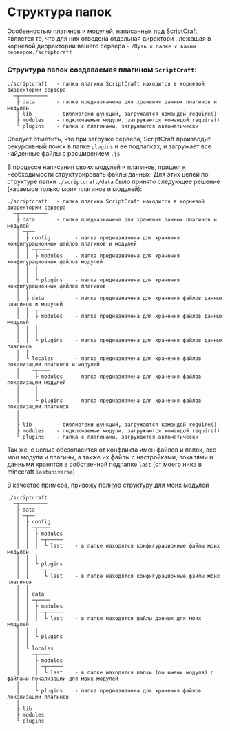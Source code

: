 <!-- TITLE: Структура папок -->
<!-- SUBTITLE: Описание структуры папок -->

# Структура папок

Особенностью плагинов и модулей, написанных  под ScriptCraft является то, что для них отведена отдельная директори , лежащая в корневой дирректории вашего сервера - `/Путь к папке с вашим сервером./scriptcraft`

### Структура папок создаваемая плагином `ScriptCraft`:

```text
./scriptcraft   - папка плагина ScriptCraft находится в корневой дирректории сервера
  ─┬─────────
   ├ data       - папка предназначена для хранения данных плагинов и модулей
   ├ lib        - библиотеки функций, загружаются командой require()
   ├ modules    - подключаемые модули, загружаются командой require()
   └ plugins    - папка с плагинами, загружаются автоматически

```

Следует отметить, что при загрузке сервера, ScriptCraft производит рекурсивный поиск в папке `plugins` и ее подпапках, и загружает все найденные файлы с расширением `.js`.

В процессе написания своих модулей и плагинов, пришел к необходимости структурировать файлы данных. Для этих целей по структуре папки `./scriptcraft/data` было принято следующее решение (касаемое только моих плагинов и модулей):

```text
./scriptcraft   - папка плагина ScriptCraft находится в корневой дирректории сервера
  ─┬─────────
   ├ data       - папка предназначена для хранения данных плагинов и модулей
   │ ─┬──
   │  ├ config        - папка предназначена для хранения конфигурационных файлов плагинов и модулей
   │  │ ─┬────
   │  │  ├ modules    - папка предназначена для хранения конфигурационных файлов модулей
   │  │  │
   │  │  │
   │  │  └ plugins    - папка предназначена для хранения конфигурационных файлов плагинов
   │  │ 
   │  ├ data          - папка предназначена для хранения файлов данных плагинов и модулей
   │  │ ─┬────
   │  │  ├ modules    - папка предназначена для хранения файлов данных модулей
   │  │  │
   │  │  │
   │  │  └ plugins    - папка предназначена для хранения файлов данных плагинов
   │  │ 
   │  └ locales       - папка предназначена для хранения файлов локализации плагинов и модулей
   │    ─┬────
   │     ├ modules    - папка предназначена для хранения файлов локализации модулей
   │     │
   │     │
   │     └ plugins    - папка предназначена для хранения файлов локализации плагинов
   │
   │
   ├ lib        - библиотеки функций, загружаются командой require()
   ├ modules    - подключаемые модули, загружаются командой require()
   └ plugins    - папка с плагинами, загружаются автоматически

```

Так же, с целью обезопасится от конфликта имен файлов и папок, все мои модули и плагины, а также их файлы с настройками, локалями и данными хранятся в собственной подпапке `last` (от моего ника в minecraft `lastuniverse`)

В качестве примера, привожу полную структуру для моих модулей
```text
./scriptcraft
  ─┬─────────
   ├ data
   │ ─┬──
   │  ├ config
   │  │ ─┬────
   │  │  ├ modules
   │  │  │ ─┬─────
   │  │  │  └ last    - в папке находятся конфигурационные файлы моих модулей
   │  │  │
   │  │  └ plugins
   │  │    ─┬─────
   │  │     └ last    - в папке находятся конфигурационные файлы моих плагинов
   │  │ 
   │  ├ data
   │  │ ─┬────
   │  │  ├ modules
   │  │  │ ─┬─────
   │  │  │  └ last    - в папке находятся файлы данных для моих модулей
   │  │  │
   │  │  └ plugins
   │  │ 
   │  └ locales
   │    ─┬────
   │     ├ modules
   │     │ ─┬─────
   │     │  └ last    - в папке находятся папки (по имени модуля) с файлами локализации для моих модулей
   │     │
   │     └ plugins    - папка предназначена для хранения файлов локализации плагинов
   │
   ├ lib
   ├ modules
   └ plugins
```
